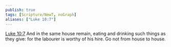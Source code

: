 ```yaml
---
publish: true
tags: [Scripture/NewT, noGraph]
aliases: ["Luke 10:7"]
---
```

[Luke 10:7](https://churchofjesuschrist.org/study/scriptures/nt/luke/10?lang=eng&id=p7#p7) And in the same house remain, eating and drinking such things as they give: for the labourer is worthy of his hire. Go not from house to house.
